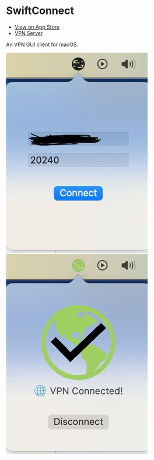 # SwiftConnect

- [View on App Store](https://apps.apple.com/us/app/swiftconnectvpn/id6744140487)
- [VPN Server](https://github.com/zhkl0228/libnetguard)

An VPN GUI client for macOS.

![Screenshot](screenshots/login.jpg) ![Screenshot](screenshots/connected.jpg)

